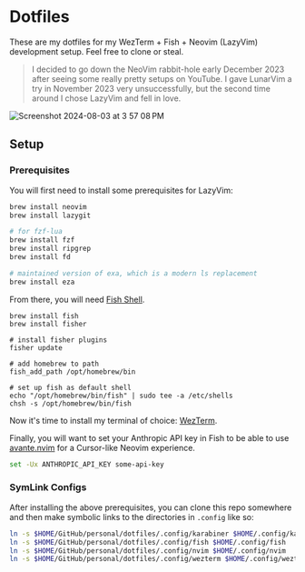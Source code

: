 # Dotfiles

These are my dotfiles for my WezTerm + Fish + Neovim (LazyVim) development setup. Feel free to clone or steal.

> I decided to go down the NeoVim rabbit-hole early December 2023 after seeing some really pretty setups on YouTube. I gave LunarVim a try in November 2023 very unsuccessfully, but the second time around I chose LazyVim and fell in love.

![Screenshot 2024-08-03 at 3 57 08 PM](https://github.com/user-attachments/assets/eb14b207-4261-4612-8fbe-3f91ea3b4264)

## Setup

### Prerequisites

You will first need to install some prerequisites for LazyVim:

```bash
brew install neovim
brew install lazygit

# for fzf-lua
brew install fzf
brew install ripgrep
brew install fd

# maintained version of exa, which is a modern ls replacement
brew install eza
```

From there, you will need [Fish Shell](https://github.com/fish-shell/fish-shell).

```
brew install fish
brew install fisher

# install fisher plugins
fisher update

# add homebrew to path
fish_add_path /opt/homebrew/bin

# set up fish as default shell
echo "/opt/homebrew/bin/fish" | sudo tee -a /etc/shells
chsh -s /opt/homebrew/bin/fish
```

Now it's time to install my terminal of choice: [WezTerm](https://wezfurlong.org/wezterm/index.html).

Finally, you will want to set your Anthropic API key in Fish to be able to use [avante.nvim](https://github.com/yetone/avante.nvim) for a Cursor-like Neovim experience.

```bash
set -Ux ANTHROPIC_API_KEY some-api-key
```

### SymLink Configs

After installing the above prerequisites, you can clone this repo somewhere and then make symbolic links to the directories in `.config` like so:

```bash
ln -s $HOME/GitHub/personal/dotfiles/.config/karabiner $HOME/.config/karabiner
ln -s $HOME/GitHub/personal/dotfiles/.config/fish $HOME/.config/fish
ln -s $HOME/GitHub/personal/dotfiles/.config/nvim $HOME/.config/nvim
ln -s $HOME/GitHub/personal/dotfiles/.config/wezterm $HOME/.config/wezterm
```

